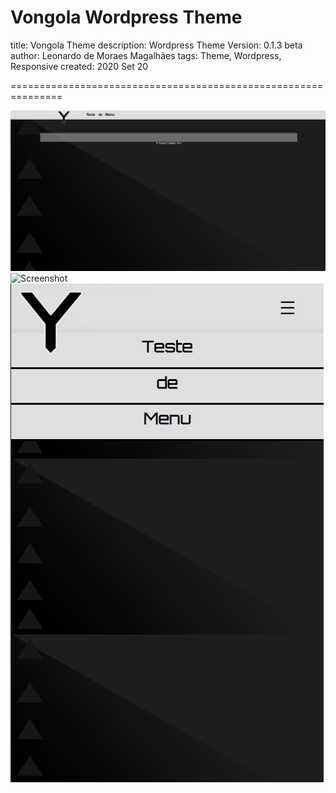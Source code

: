 # Vongola Wordpress Theme
title: Vongola Theme
description: Wordpress Theme
Version: 0.1.3 beta
author: Leonardo de Moraes Magalhães
tags: Theme, Wordpress, Responsive
created:  2020 Set 20

===============================================================

![Screenshot](/img/print_site_vongola.png?raw=true "Print Home")
![Screenshot](/img/print_site_vongola_responsive.png?raw=true "Print Home")
![Screenshot](/img/print_site_vongola_menu.png?raw=true "Print Home")